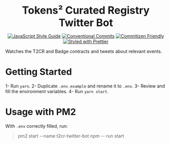 <p align="center">
  <b style="font-size: 32px;">Tokens² Curated Registry Twitter Bot</b>
</p>

<p align="center">
  <a href="https://standardjs.com"><img src="https://img.shields.io/badge/code_style-standard-brightgreen.svg" alt="JavaScript Style Guide"></a>
  <a href="https://conventionalcommits.org"><img src="https://img.shields.io/badge/Conventional%20Commits-1.0.0-yellow.svg" alt="Conventional Commits"></a>
  <a href="http://commitizen.github.io/cz-cli/"><img src="https://img.shields.io/badge/commitizen-friendly-brightgreen.svg" alt="Commitizen Friendly"></a>
  <a href="https://github.com/prettier/prettier"><img src="https://img.shields.io/badge/styled_with-prettier-ff69b4.svg" alt="Styled with Prettier"></a>
</p>

Watches the T2CR and Badge contracts and tweets about relevant events.

# Getting Started

1- Run `yarn`.
2- Duplicate `.env.example` and rename it to `.env`.
3- Review and fill the environment variables.
4- Run `yarn start`.

# Usage with PM2

With `.env` correctly filled, run:

> pm2 start --name t2cr-twitter-bot npm -- run start
